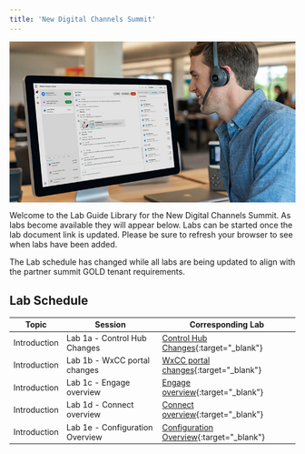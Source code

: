 ```yaml
---
title: 'New Digital Channels Summit'
---
```


<img align="middle" src="../images/12_51_47.jpg" width="1000" />


Welcome to the Lab Guide Library for the New Digital Channels Summit. As labs become available they will appear below. Labs can be started once the lab document link is updated. Please be sure to refresh your browser to see when labs have been added.

The Lab schedule has changed while all labs are being updated to align with the partner summit GOLD tenant requirements.

## Lab Schedule

| Topic        | Session                                | Corresponding Lab                                                                                      
| ------------ | -------------------------------------- | ------------------------------------------------------------------------------------------------------ 
| Introduction | Lab 1a - Control Hub Changes  | [Control Hub Changes](X.md){:target="\_blank"}                               
| Introduction | Lab 1b - WxCC portal changes   | [WxCC portal changes](X.md){:target="\_blank"}                               
| Introduction | Lab 1c - Engage overview   | [Engage overview](X.md){:target="\_blank"}                               
| Introduction | Lab 1d - Connect overview   | [Connect overview](Connect_overview.md){:target="\_blank"}                               
| Introduction | Lab 1e - Configuration Overview   | [Configuration Overview](X.md){:target="\_blank"}                               

